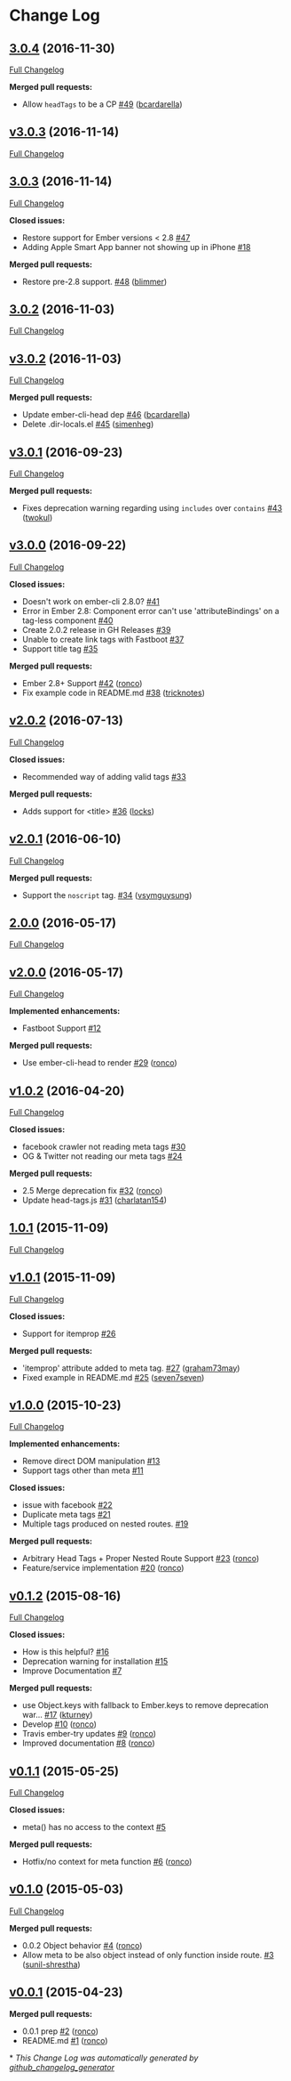 # Change Log

## [3.0.4](https://github.com/ronco/ember-cli-meta-tags/tree/3.0.4) (2016-11-30)
[Full Changelog](https://github.com/ronco/ember-cli-meta-tags/compare/v3.0.3...3.0.4)

**Merged pull requests:**

- Allow `headTags` to be a CP [\#49](https://github.com/ronco/ember-cli-meta-tags/pull/49) ([bcardarella](https://github.com/bcardarella))

## [v3.0.3](https://github.com/ronco/ember-cli-meta-tags/tree/v3.0.3) (2016-11-14)
[Full Changelog](https://github.com/ronco/ember-cli-meta-tags/compare/3.0.3...v3.0.3)

## [3.0.3](https://github.com/ronco/ember-cli-meta-tags/tree/3.0.3) (2016-11-14)
[Full Changelog](https://github.com/ronco/ember-cli-meta-tags/compare/3.0.2...3.0.3)

**Closed issues:**

- Restore support for Ember versions \< 2.8 [\#47](https://github.com/ronco/ember-cli-meta-tags/issues/47)
- Adding Apple Smart App banner not showing up in iPhone [\#18](https://github.com/ronco/ember-cli-meta-tags/issues/18)

**Merged pull requests:**

- Restore pre-2.8 support. [\#48](https://github.com/ronco/ember-cli-meta-tags/pull/48) ([blimmer](https://github.com/blimmer))

## [3.0.2](https://github.com/ronco/ember-cli-meta-tags/tree/3.0.2) (2016-11-03)
[Full Changelog](https://github.com/ronco/ember-cli-meta-tags/compare/v3.0.2...3.0.2)

## [v3.0.2](https://github.com/ronco/ember-cli-meta-tags/tree/v3.0.2) (2016-11-03)
[Full Changelog](https://github.com/ronco/ember-cli-meta-tags/compare/v3.0.1...v3.0.2)

**Merged pull requests:**

- Update ember-cli-head dep [\#46](https://github.com/ronco/ember-cli-meta-tags/pull/46) ([bcardarella](https://github.com/bcardarella))
- Delete .dir-locals.el [\#45](https://github.com/ronco/ember-cli-meta-tags/pull/45) ([simenheg](https://github.com/simenheg))

## [v3.0.1](https://github.com/ronco/ember-cli-meta-tags/tree/v3.0.1) (2016-09-23)
[Full Changelog](https://github.com/ronco/ember-cli-meta-tags/compare/v3.0.0...v3.0.1)

**Merged pull requests:**

- Fixes deprecation warning regarding using `includes` over `contains` [\#43](https://github.com/ronco/ember-cli-meta-tags/pull/43) ([twokul](https://github.com/twokul))

## [v3.0.0](https://github.com/ronco/ember-cli-meta-tags/tree/v3.0.0) (2016-09-22)
[Full Changelog](https://github.com/ronco/ember-cli-meta-tags/compare/v2.0.2...v3.0.0)

**Closed issues:**

- Doesn't work on ember-cli 2.8.0? [\#41](https://github.com/ronco/ember-cli-meta-tags/issues/41)
- Error in Ember 2.8: Component error can't use 'attributeBindings' on a tag-less component [\#40](https://github.com/ronco/ember-cli-meta-tags/issues/40)
- Create 2.0.2 release in GH Releases [\#39](https://github.com/ronco/ember-cli-meta-tags/issues/39)
- Unable to create link tags with Fastboot [\#37](https://github.com/ronco/ember-cli-meta-tags/issues/37)
- Support title tag [\#35](https://github.com/ronco/ember-cli-meta-tags/issues/35)

**Merged pull requests:**

- Ember 2.8+ Support [\#42](https://github.com/ronco/ember-cli-meta-tags/pull/42) ([ronco](https://github.com/ronco))
- Fix example code in README.md [\#38](https://github.com/ronco/ember-cli-meta-tags/pull/38) ([tricknotes](https://github.com/tricknotes))

## [v2.0.2](https://github.com/ronco/ember-cli-meta-tags/tree/v2.0.2) (2016-07-13)
[Full Changelog](https://github.com/ronco/ember-cli-meta-tags/compare/v2.0.1...v2.0.2)

**Closed issues:**

- Recommended way of adding valid tags [\#33](https://github.com/ronco/ember-cli-meta-tags/issues/33)

**Merged pull requests:**

- Adds support for \<title\> [\#36](https://github.com/ronco/ember-cli-meta-tags/pull/36) ([locks](https://github.com/locks))

## [v2.0.1](https://github.com/ronco/ember-cli-meta-tags/tree/v2.0.1) (2016-06-10)
[Full Changelog](https://github.com/ronco/ember-cli-meta-tags/compare/2.0.0...v2.0.1)

**Merged pull requests:**

- Support the `noscript` tag. [\#34](https://github.com/ronco/ember-cli-meta-tags/pull/34) ([vsymguysung](https://github.com/vsymguysung))

## [2.0.0](https://github.com/ronco/ember-cli-meta-tags/tree/2.0.0) (2016-05-17)
[Full Changelog](https://github.com/ronco/ember-cli-meta-tags/compare/v2.0.0...2.0.0)

## [v2.0.0](https://github.com/ronco/ember-cli-meta-tags/tree/v2.0.0) (2016-05-17)
[Full Changelog](https://github.com/ronco/ember-cli-meta-tags/compare/v1.0.2...v2.0.0)

**Implemented enhancements:**

- Fastboot Support [\#12](https://github.com/ronco/ember-cli-meta-tags/issues/12)

**Merged pull requests:**

- Use ember-cli-head to render [\#29](https://github.com/ronco/ember-cli-meta-tags/pull/29) ([ronco](https://github.com/ronco))

## [v1.0.2](https://github.com/ronco/ember-cli-meta-tags/tree/v1.0.2) (2016-04-20)
[Full Changelog](https://github.com/ronco/ember-cli-meta-tags/compare/1.0.1...v1.0.2)

**Closed issues:**

- facebook crawler not reading meta tags [\#30](https://github.com/ronco/ember-cli-meta-tags/issues/30)
- OG & Twitter not reading our meta tags [\#24](https://github.com/ronco/ember-cli-meta-tags/issues/24)

**Merged pull requests:**

- 2.5 Merge deprecation fix [\#32](https://github.com/ronco/ember-cli-meta-tags/pull/32) ([ronco](https://github.com/ronco))
- Update head-tags.js [\#31](https://github.com/ronco/ember-cli-meta-tags/pull/31) ([charlatan154](https://github.com/charlatan154))

## [1.0.1](https://github.com/ronco/ember-cli-meta-tags/tree/1.0.1) (2015-11-09)
[Full Changelog](https://github.com/ronco/ember-cli-meta-tags/compare/v1.0.1...1.0.1)

## [v1.0.1](https://github.com/ronco/ember-cli-meta-tags/tree/v1.0.1) (2015-11-09)
[Full Changelog](https://github.com/ronco/ember-cli-meta-tags/compare/v1.0.0...v1.0.1)

**Closed issues:**

- Support for itemprop  [\#26](https://github.com/ronco/ember-cli-meta-tags/issues/26)

**Merged pull requests:**

- 'itemprop' attribute added to meta tag. [\#27](https://github.com/ronco/ember-cli-meta-tags/pull/27) ([graham73may](https://github.com/graham73may))
- Fixed example in README.md [\#25](https://github.com/ronco/ember-cli-meta-tags/pull/25) ([seven7seven](https://github.com/seven7seven))

## [v1.0.0](https://github.com/ronco/ember-cli-meta-tags/tree/v1.0.0) (2015-10-23)
[Full Changelog](https://github.com/ronco/ember-cli-meta-tags/compare/v0.1.2...v1.0.0)

**Implemented enhancements:**

- Remove direct DOM manipulation [\#13](https://github.com/ronco/ember-cli-meta-tags/issues/13)
- Support tags other than meta [\#11](https://github.com/ronco/ember-cli-meta-tags/issues/11)

**Closed issues:**

- issue with facebook [\#22](https://github.com/ronco/ember-cli-meta-tags/issues/22)
- Duplicate meta tags [\#21](https://github.com/ronco/ember-cli-meta-tags/issues/21)
- Multiple tags produced on nested routes. [\#19](https://github.com/ronco/ember-cli-meta-tags/issues/19)

**Merged pull requests:**

- Arbitrary Head Tags + Proper Nested Route Support [\#23](https://github.com/ronco/ember-cli-meta-tags/pull/23) ([ronco](https://github.com/ronco))
- Feature/service implementation [\#20](https://github.com/ronco/ember-cli-meta-tags/pull/20) ([ronco](https://github.com/ronco))

## [v0.1.2](https://github.com/ronco/ember-cli-meta-tags/tree/v0.1.2) (2015-08-16)
[Full Changelog](https://github.com/ronco/ember-cli-meta-tags/compare/v0.1.1...v0.1.2)

**Closed issues:**

- How is this helpful? [\#16](https://github.com/ronco/ember-cli-meta-tags/issues/16)
- Deprecation warning for installation [\#15](https://github.com/ronco/ember-cli-meta-tags/issues/15)
- Improve Documentation [\#7](https://github.com/ronco/ember-cli-meta-tags/issues/7)

**Merged pull requests:**

- use Object.keys with fallback to Ember.keys to remove deprecation war… [\#17](https://github.com/ronco/ember-cli-meta-tags/pull/17) ([kturney](https://github.com/kturney))
- Develop [\#10](https://github.com/ronco/ember-cli-meta-tags/pull/10) ([ronco](https://github.com/ronco))
- Travis ember-try updates [\#9](https://github.com/ronco/ember-cli-meta-tags/pull/9) ([ronco](https://github.com/ronco))
- Improved documentation [\#8](https://github.com/ronco/ember-cli-meta-tags/pull/8) ([ronco](https://github.com/ronco))

## [v0.1.1](https://github.com/ronco/ember-cli-meta-tags/tree/v0.1.1) (2015-05-25)
[Full Changelog](https://github.com/ronco/ember-cli-meta-tags/compare/v0.1.0...v0.1.1)

**Closed issues:**

- meta\(\) has no access to the context [\#5](https://github.com/ronco/ember-cli-meta-tags/issues/5)

**Merged pull requests:**

- Hotfix/no context for meta function [\#6](https://github.com/ronco/ember-cli-meta-tags/pull/6) ([ronco](https://github.com/ronco))

## [v0.1.0](https://github.com/ronco/ember-cli-meta-tags/tree/v0.1.0) (2015-05-03)
[Full Changelog](https://github.com/ronco/ember-cli-meta-tags/compare/v0.0.1...v0.1.0)

**Merged pull requests:**

- 0.0.2 Object behavior [\#4](https://github.com/ronco/ember-cli-meta-tags/pull/4) ([ronco](https://github.com/ronco))
- Allow meta to be also object instead of only function inside route. [\#3](https://github.com/ronco/ember-cli-meta-tags/pull/3) ([sunil-shrestha](https://github.com/sunil-shrestha))

## [v0.0.1](https://github.com/ronco/ember-cli-meta-tags/tree/v0.0.1) (2015-04-23)
**Merged pull requests:**

- 0.0.1 prep [\#2](https://github.com/ronco/ember-cli-meta-tags/pull/2) ([ronco](https://github.com/ronco))
- README.md [\#1](https://github.com/ronco/ember-cli-meta-tags/pull/1) ([ronco](https://github.com/ronco))



\* *This Change Log was automatically generated by [github_changelog_generator](https://github.com/skywinder/Github-Changelog-Generator)*